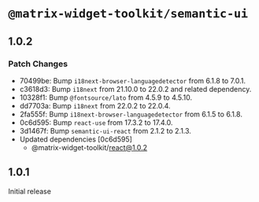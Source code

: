 # `@matrix-widget-toolkit/semantic-ui`

## 1.0.2

### Patch Changes

- 70499be: Bump `i18next-browser-languagedetector` from 6.1.8 to 7.0.1.
- c3618d3: Bump `i18next` from 21.10.0 to 22.0.2 and related dependency.
- 10328f1: Bump `@fontsource/lato` from 4.5.9 to 4.5.10.
- dd7703a: Bump `i18next` from 22.0.2 to 22.0.4.
- 2fa555f: Bump `i18next-browser-languagedetector` from 6.1.5 to 6.1.8.
- 0c6d595: Bump `react-use` from 17.3.2 to 17.4.0.
- 3d1467f: Bump `semantic-ui-react` from 2.1.2 to 2.1.3.
- Updated dependencies [0c6d595]
  - @matrix-widget-toolkit/react@1.0.2

## 1.0.1

Initial release
